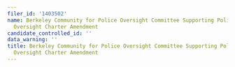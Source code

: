 ```yaml
---
filer_id: '1403502'
name: Berkeley Community for Police Oversight Committee Supporting Police Commission
  Oversight Charter Amendment
candidate_controlled_id: ''
data_warning: ''
title: Berkeley Community for Police Oversight Committee Supporting Police Commission
  Oversight Charter Amendment
---
```

